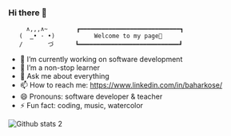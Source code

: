 ### Hi there 👋

         ∧,,,∧~        ┏━━━━━━━━━━━━━━━━━━━━━━━━━━━━┓
       (  ̳• · •)           Welcome to my page🌈   
       /       づ      ┗━━━━━━━━━━━━━━━━━━━━━━━━━━━━┛


- 🔭 I’m currently working on software development
- 🌱 I’m a non-stop learner 
- 💬 Ask me about everything
- 📫 How to reach me: https://www.linkedin.com/in/baharkose/
- 😄 Pronouns: software developer & teacher
- ⚡ Fun fact: coding, music, watercolor


![Github stats 2](https://github-readme-stats.vercel.app/api?username=baharkose&show_icons=true&theme=radical)

